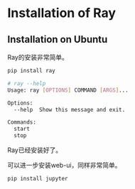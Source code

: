 # Installation of Ray
## Installation on Ubuntu
Ray的安装非常简单。
``` sh
pip install ray
```
```sh
# ray --help
Usage: ray [OPTIONS] COMMAND [ARGS]...

Options:
  --help  Show this message and exit.

Commands:
  start
  stop
```
Ray已经安装好了。

可以进一步安装web-ui，同样非常简单。
```sh
pip install jupyter
```
